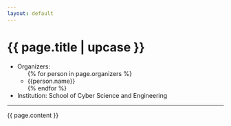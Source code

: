 ```yaml
---
layout: default
---
```


<div class="cfp-meta">
<h1><strong>{{ page.title | upcase }}</strong></h1>
<ul class="meta-list">
  <li class="meta-item">
    <label>Organizers: </label>
    <ul>
      {% for person in page.organizers %}
      <li>{{person.name}}</li>
      {% endfor %}
    </ul>
  </li>
  <li = "meta-item">
    <label>Institution: </label>
    <span>School of Cyber Science and Engineering</span>
  </li>
  </ul>
</div>

<hr>

<div class="cfp-content">
{{ page.content }}
</div>
